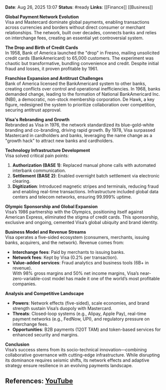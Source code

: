 **Date**: Aug 26, 2025 13:07
**Status**: #ready 
**Links**: [[Finance]] [[Business]]

**Global Payment Network Evolution**  
Visa and Mastercard dominate global payments, enabling transactions across currencies and borders without direct consumer or merchant relationships. The network, built over decades, connects banks and relies on interchange fees, creating an essential yet controversial system.

**The Drop and Birth of Credit Cards**  
In 1958, Bank of America launched the "drop" in Fresno, mailing unsolicited credit cards (BankAmericard) to 65,000 customers. The experiment was chaotic but transformative, bundling convenience and credit. Despite initial fraud and losses, it proven profitable by 1961.

**Franchise Expansion and Antitrust Challenges**  
Bank of America licensed the BankAmericard system to other banks, creating conflicts over control and operational inefficiencies. In 1968, banks demanded change, leading to the formation of National BankAmericard Inc. (NBI), a democratic, non-stock membership corporation. De Hawk, a key figure, redesigned the system to prioritize collaboration over competition, securing antitrust approval.

**Visa's Rebranding and Growth**  
Rebranded as Visa in 1976, the network standardized its blue-gold-white branding and co-branding, driving rapid growth. By 1978, Visa surpassed Mastercard in cardholders and banks, leveraging the name change as a "growth hack" to attract new banks and cardholders.

**Technology Infrastructure Development**  
Visa solved critical pain points:  
1. **Authorization (BASE 1)**: Replaced manual phone calls with automated interbank communication.  
2. **Settlement (BASE 2)**: Enabled overnight batch settlement via electronic clearing.  
3. **Digitization**: Introduced magnetic stripes and terminals, reducing fraud and enabling real-time transactions. Infrastructure included global data centers and telecom networks, ensuring 99.999% uptime.

**Olympic Sponsorship and Global Expansion**  
Visa’s 1986 partnership with the Olympics, positioning itself against American Express, eliminated the stigma of credit cards. This sponsorship, exclusive and ongoing, cemented Visa’s global ubiquity and brand identity.

**Business Model and Revenue Streams**  
Visa operates a five-sided ecosystem (consumers, merchants, issuing banks, acquirers, and the network). Revenue comes from:  
- **Interchange fees**: Paid by merchants to issuing banks.  
- **Network fees**: Kept by Visa (0.2% per transaction).  
- **Value-added services**: Fraud analytics and business tools (6B+ in revenue).  
With 98% gross margins and 50% net income margins, Visa’s near-zero-variable-cost model has made it one of the world’s most profitable companies.

**Analysis and Competitive Landscape**  
- **Powers**: Network effects (five-sided), scale economies, and brand strength sustain Visa’s duopoly with Mastercard.  
- **Threats**: Closed-loop systems (e.g., Alipay, Apple Pay), real-time payment networks (e.g., FedNow, UPI), and regulatory pressure on interchange fees.  
- **Opportunities**: B2B payments (120T TAM) and token-based services for enhanced security and margins.

**Conclusion**  
Visa’s success stems from its socio-technical innovation—combining collaborative governance with cutting-edge infrastructure. While disrupting its dominance requires seismic shifts, its network effects and adaptive strategy ensure resilience in an evolving payments landscape.

## References: [YouTube](https://www.youtube.com/watch?v=akO8qAx4xjY)
